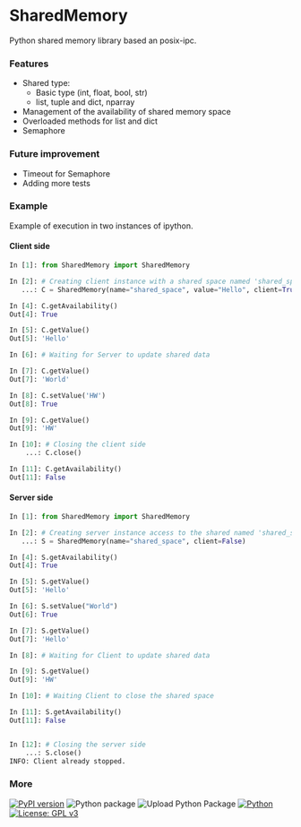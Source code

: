# SharedMemory

Python shared memory library based an posix-ipc.

### Features
* Shared type:
    * Basic type (int, float, bool, str)
    * list, tuple and dict, nparray
* Management of the availability of shared memory space
* Overloaded methods for list and dict
* Semaphore

### Future improvement
* Timeout for Semaphore
* Adding more tests

### Example
Example of execution in two instances of ipython.

#### Client side
```python
In [1]: from SharedMemory import SharedMemory

In [2]: # Creating client instance with a shared space named 'shared_space' with a size of 10
   ...: C = SharedMemory(name="shared_space", value="Hello", client=True)

In [4]: C.getAvailability()
Out[4]: True

In [5]: C.getValue()
Out[5]: 'Hello'

In [6]: # Waiting for Server to update shared data

In [7]: C.getValue()
Out[7]: 'World'

In [8]: C.setValue('HW')
Out[8]: True

In [9]: C.getValue()
Out[9]: 'HW'

In [10]: # Closing the client side
    ...: C.close()

In [11]: C.getAvailability()
Out[11]: False
```
#### Server side
```python
In [1]: from SharedMemory import SharedMemory

In [2]: # Creating server instance access to the shared named 'shared_space'
   ...: S = SharedMemory(name="shared_space", client=False)

In [4]: S.getAvailability()
Out[4]: True

In [5]: S.getValue()
Out[5]: 'Hello'

In [6]: S.setValue("World")
Out[6]: True

In [7]: S.getValue()
Out[7]: 'Hello'

In [8]: # Waiting for Client to update shared data

In [9]: S.getValue()
Out[9]: 'HW'

In [10]: # Waiting Client to close the shared space

In [11]: S.getAvailability()
Out[11]: False


In [12]: # Closing the server side
    ...: S.close()
INFO: Client already stopped.
```



### More
[![PyPI version](https://badge.fury.io/py/SharedMemory.svg)](https://badge.fury.io/py/SharedMemory)
![Python package](https://github.com/Zentetsu/SharedMemory/workflows/Python%20package/badge.svg?branch=master)
![Upload Python Package](https://github.com/Zentetsu/SharedMemory/workflows/Upload%20Python%20Package/badge.svg)
[![Python](https://shields.io/badge/python-3.7_|_3.8_|_3.9_|_3.10-blue.svg)](https://www.python.org/downloads/release/python-380/)
[![License: GPL v3](https://img.shields.io/badge/License-GPL%20v3-blue.svg)](http://www.gnu.org/licenses/gpl-3.0)
